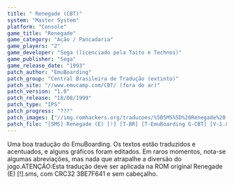 ```yaml
---
title: " Renegade (CBT)"
system: "Master System"
platform: "Console"
game_title: "Renegade"
game_category: "Ação / Pancadaria"
game_players: "2"
game_developer: "Sega (licenciado pela Taito e Technos)"
game_publisher: "Sega"
game_release_date: "1993"
patch_author: "EmuBoarding"
patch_group: "Central Brasileira de Tradução (extinto)"
patch_site: "//www.emucamp.com/CBT/ (fora do ar)"
patch_version: "1.0"
patch_release: "18/08/1999"
patch_type: "IPS"
patch_progress: "???"
patch_images: ["//img.romhackers.org/traducoes/%5BSMS%5D%20Renegade%20-%20CBT%20-%201.png","//img.romhackers.org/traducoes/%5BSMS%5D%20Renegade%20-%20CBT%20-%202.png","//img.romhackers.org/traducoes/%5BSMS%5D%20Renegade%20-%20CBT%20-%203.png"]
patch_file: "[SMS] Renegade (E) [!] [T-BR] [T-EmuBoarding G-CBT] [V-1.0 A-1999].zip"
---
```

Uma boa tradução do EmuBoarding. Os textos estão traduzidos e acentuados, e alguns gráficos foram editados. Em raros momentos, nota-se algumas abreviações, mas nada que atrapalhe a diversão do jogo.ATENÇÃO:Esta tradução deve ser aplicada na ROM original Renegade (E) [!].sms, com CRC32 3BE7F641 e sem cabeçalho.